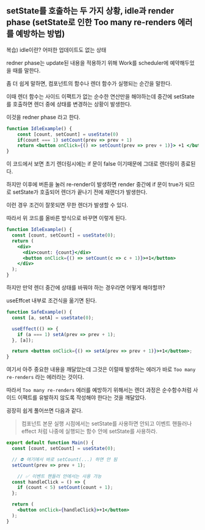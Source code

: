 ## setState를 호출하는 두 가지 상황, idle과 render phase (setState로 인한 Too many re-renders 에러를 예방하는 방법)

복습) idle이란? 어떠한 업데이트도 없는 상태

redner phase는 update된 내용을 적용하기 위해 Work를 scheduler에 예약해두었을 때를 말한다.

좀 더 쉽게 말하면, 컴포넌트의 함수나 렌더 함수가 실행되는 순간을 말한다.

이때 렌더 함수는 사이드 이팩트가 없는 순수한 연산만을 해야하는데 중간에 setState를 호출하면 렌더 중에 상태를 변경하는 상황이 발생한다.

이것을 redner phase 라고 한다.

```jsx
function IdleExample() {
	const [count, setCount] = useState(0)
	if(count === 1) setCount(prev => prev + 1)
	return <button onClick={() => setCount(prev => prev + 1)}> +1 </button>
}
```

이 코드에서 보면 초기 렌더링시에는 if 문이 false 이기때문에 그대로 렌더링이 종료된다.

하지만 이후에 버튼을 눌러 re-render이 발생하면 render 중간에 if 문이 true가 되므로 setState가 호출되어 렌더가 끝나기 전에 재랜더가 발생한다.

이런 경우 조건이 잘못되면 무한 렌더가 발생할 수 있다.

따라서 위 코드를 올바른 방식으로 바꾸면 이렇게 된다.

```jsx
function IdleExample() {
  const [count, setCount] = useState(0);
  return (
    <div>
      <div>count: {count}</div>
      <button onClick={() => setCount(c => c + 1)}>+1</button>
    </div>
  );
}
```

하지만 만약 렌더 중간에 상태를 바꿔야 하는 경우라면 어떻게 해야할까?

useEffcet 내부로 조건식을 옮기면 된다.

```jsx
function SafeExample() {
  const [a, setA] = useState(0);

  useEffect(() => {
    if (a === 1) setA(prev => prev + 1);
  }, [a]);

  return <button onClick={() => setA(prev => prev + 1)}>+1</button>;
}
```

여기서 아주 중요한 내용을 깨달았는데 그것은 이럴때 발생하는 에러가 바로 `Too many re-renders` 라는 에러라는 것이다.

따라서 `Too many re-renders` 에러를 예방하기 위해서는 렌더 과정은 순수함수처럼 사이드 이팩트를 유발하지 않도록 작성해야 한다는 것을 깨달았다.

굉장히 쉽게 풀어쓰면 다음과 같다.

> 컴포넌트 본문 실행 시점에서는 setState를 사용하면 안되고 이벤트 핸들러나 effect 처럼 나중에 실행되는 함수 안에 setState를 사용하라.
> 

```jsx
export default function Main() {
  const [count, setCount] = useState(0);

  // ⛔ 여기에서 바로 setCount(...) 하면 안 됨
  setCount(prev => prev + 1);

	// ✅ 이벤트 핸들러 안에서는 사용 가능
  const handleClick = () => {
    if (count < 5) setCount(count + 1);
  };

  return (
    <button onClick={handleClick}>+1</button>
  );
}

```
